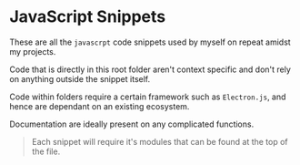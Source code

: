 # JavaScript Snippets

These are all the `javascrpt` code snippets used by myself on repeat amidst my projects.

Code that is directly in this root folder aren't context specific and don't rely on anything outside the snippet itself.

Code within folders require a certain framework such as `Electron.js`, and hence are dependant on an existing ecosystem.

Documentation are ideally present on any complicated functions.

> Each snippet will require it's modules that can be found at the top of the file.
